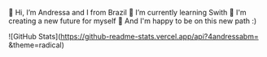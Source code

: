👋 Hi, I’m Andressa and I from Brazil
🌱 I’m currently learning Swith
🌱 I'm creating a new future for myself
🌱 And I'm happy to be on this new path :)

![GitHub Stats](https://github-readme-stats.vercel.app/api?4andressabm= &theme=radical)

